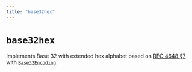 ```yaml
---
title: "base32hex"
---
```


# `base32hex`

Implements Base 32 with extended hex alphabet based on [RFC 4648 §7](https://datatracker.ietf.org/doc/html/rfc4648#section-7) with [`Base32Encoding`](/reference/encoding/Base32Encoding).
